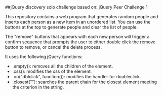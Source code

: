 ##jQuery discovery solo challenge
based on: jQuery Peer Challenge 1

This repository contains a web program that generates random people and inserts each person as a new item in an unordered list. You can use the buttons at the top to generate people and clear the list of people. 

The "remove" buttons that appears with each new person will trigger a confirm sequence that prompts the user to either double click the remove button to remove, or cancel the delete process. 
 
It uses the following jQuery functions: 
* .empty(): removes all the children of the element. 
* .css(): modifies the css of the element. 
* .on("dblclick", function()): modifies the handler for doubleclick. 
* .closest(""): searches the parent chain for the closest element meeting the criterion in the string.  
